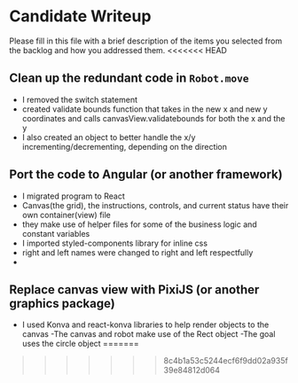 # Candidate Writeup

Please fill in this file with a brief description of the items you selected from the backlog and how you addressed them.
<<<<<<< HEAD

## Clean up the redundant code in `Robot.move`
- I removed the switch statement
- created validate bounds function that takes in the new x and new y coordinates and calls canvasView.validatebounds for both the x and the y
- I also created an object to better handle the x/y incrementing/decrementing, depending on the direction

## Port the code to Angular (or another framework)
- I migrated program to React
- Canvas(the grid), the instructions, controls, and current status have their own container(view) file
- they make use of helper files for some of the business logic and constant variables
- I imported styled-components library for inline css
- right and left  names were changed to right and left respectfully
-

## Replace canvas view with PixiJS (or another graphics package)
- I used Konva and react-konva libraries to help render objects to the canvas
-The canvas and robot make use of the Rect object
-The goal uses the circle object
=======
>>>>>>> 8c4b1a53c5244ecf6f9dd02a935f39e84812d064
